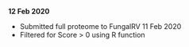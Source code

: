 **12 Feb 2020**
* Submitted full proteome to FungalRV 11 Feb 2020
* Filtered for Score > 0 using R function
